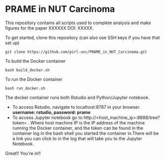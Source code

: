 # PRAME in NUT Carcinoma

This repository contains all scripts used to complete analysis and make figures for the paper XXXXXX DOI: XXXXX. 

To get started, clone this repository (can also use SSH keys if you have that set up)
```
git clone https://github.com/pirl-unc/PRAME_in_NUT_Carcinoma.git 
```

To build the Docker container
```
bash build_docker.sh
```

To run the Docker container
```
bash run_docker.sh
```

The docker container runs both Rstudio and Python/Jupyter notebook.
- To access Rstudio, navigate to localhost:8787 in your browser. **username: rstudio, password: prame**
- To access Jupyter notebook go to http://<host_machine_ip>:8888/tree?token=<token> . Where host machine IP is the IP address of the machine running the Docker container, and the token can be found in the container log in the bash shell you started the container in.There will be a link you can click to in the log that will take you to the Jupyter Notebook. 

Great!! You're in!!
